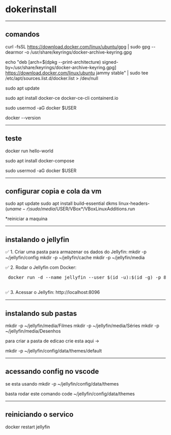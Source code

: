 # dokerinstall

-------------------------------
comandos
-------------------------------

curl -fsSL https://download.docker.com/linux/ubuntu/gpg | sudo gpg --dearmor -o /usr/share/keyrings/docker-archive-keyring.gpg


echo "deb [arch=$(dpkg --print-architecture) signed-by=/usr/share/keyrings/docker-archive-keyring.gpg] https://download.docker.com/linux/ubuntu jammy stable" | sudo tee /etc/apt/sources.list.d/docker.list > /dev/null


sudo apt update

sudo apt install docker-ce docker-ce-cli containerd.io


sudo usermod -aG docker $USER


docker --version


-------------------------------
teste
-------------------------------

docker run hello-world

sudo apt install docker-compose

sudo usermod -aG docker $USER

-------------------------------
configurar copia e cola da vm
-------------------------------
sudo apt update
sudo apt install build-essential dkms linux-headers-$(uname -r)
sudo /media/$USER/VBox*/VBoxLinuxAdditions.run

*reiniciar a maquina 

-------------------------------
instalando o jellyfin
-------------------------------
✅ 1. Criar uma pasta para armazenar os dados do Jellyfin:
mkdir -p ~/jellyfin/config
mkdir -p ~/jellyfin/cache
mkdir -p ~/jellyfin/media


✅ 2. Rodar o Jellyfin com Docker:
<pre> docker run -d --name jellyfin --user $(id -u):$(id -g) -p 8096:8096 -v ~/jellyfin/config:/config -v ~/jellyfin/cache:/cache -v ~/jellyfin/media:/media jellyfin/jellyfin
 </pre>


✅ 3. Acessar o Jellyfin:
http://localhost:8096



-------------------------------
instalando sub pastas
-------------------------------

mkdir -p ~/jellyfin/media/Filmes
mkdir -p ~/jellyfin/media/Séries
mkdir -p ~/jellyfin/media/Desenhos

para criar a pasta de edicao crie esta aqui ->

mkdir -p ~/jellyfin/config/data/themes/default


-------------------------------
acessando config no vscode
-------------------------------
se esta usando 
mkdir -p ~/jellyfin/config/data/themes

basta rodar este comando
code ~/jellyfin/config/data/themes

-------------------------------
reiniciando o servico
-------------------------------
docker restart jellyfin


